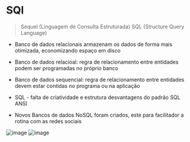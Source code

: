 # SQl

> Sequel (Linguagem de Consulta Estruturada)
> SQL (Structure Query Language)

* Banco de dados relacionais armazenam os dados de forma mais otimizada, economizando espaço em disco

* Banco de dados relacioal: regra de relacionamento entre entidades podem ser programadas no próprio banco

* Banco de dados sequencial: regra de relacionamento entre entidades devem estar contidas no programa ou na aplicação

* SQL - falta de criatividade e estrutura desvantagens do padrão SQL ANSI

* Novos Bancos de dados NoSQL foram criados, este para facilitador a rotina com as redes sociais

![image](https://user-images.githubusercontent.com/108991648/194775988-0e6fb3c7-1200-4b06-bdc8-ccdd186e839c.png)
![image](https://user-images.githubusercontent.com/108991648/194776037-5522c0ba-3e4b-4c58-9ef0-1320da53777b.png)


